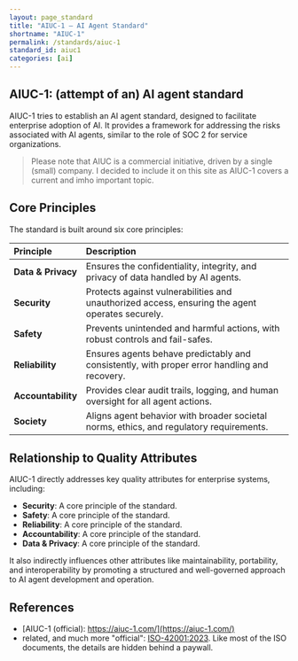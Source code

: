 ```yaml
---
layout: page_standard
title: "AIUC-1 – AI Agent Standard"
shortname: "AIUC-1"
permalink: /standards/aiuc-1
standard_id: aiuc1
categories: [ai]
---
```


## AIUC-1: (attempt of an) AI agent standard

AIUC-1 tries to establish an AI agent standard, designed to facilitate enterprise adoption of AI. 
It provides a framework for addressing the risks associated with AI agents, similar to the role of SOC 2 for service organizations.

>Please note that AIUC is a commercial initiative, driven by a single (small) company.
>I decided to include it on this site as AIUC-1 covers a current and imho important topic.

## Core Principles

The standard is built around six core principles:

| Principle | Description |
|:--- |:--- |
| **Data & Privacy** | Ensures the confidentiality, integrity, and privacy of data handled by AI agents. |
| **Security** | Protects against vulnerabilities and unauthorized access, ensuring the agent operates securely. |
| **Safety** | Prevents unintended and harmful actions, with robust controls and fail-safes. |
| **Reliability** | Ensures agents behave predictably and consistently, with proper error handling and recovery. |
| **Accountability** | Provides clear audit trails, logging, and human oversight for all agent actions. |
| **Society** | Aligns agent behavior with broader societal norms, ethics, and regulatory requirements. |

## Relationship to Quality Attributes

AIUC-1 directly addresses key quality attributes for enterprise systems, including:

* **Security**: A core principle of the standard.
* **Safety**: A core principle of the standard.
* **Reliability**: A core principle of the standard.
* **Accountability**: A core principle of the standard.
* **Data & Privacy**: A core principle of the standard.

It also indirectly influences other attributes like maintainability, portability, and interoperability by promoting a structured and well-governed approach to AI agent development and operation.


## References

- [AIUC-1 (official): https://aiuc-1.com/](https://aiuc-1.com/)
- related, and much more "official": [ISO-42001:2023](https://www.iso.org/standard/42001). Like most of the ISO documents, the details are hidden behind a paywall.

